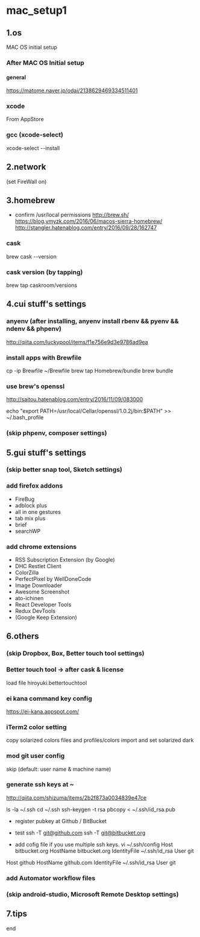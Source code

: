 # mac_setup1

## 1.os
MAC OS initial setup

### After MAC OS Initial setup
#### general
https://matome.naver.jp/odai/2138629469334511401

### xcode
From AppStore
### gcc (xcode-select)
xcode-select --install

## 2.network
(set FireWall on)

## 3.homebrew
- confirm /usr/local permissions
http://brew.sh/
https://blog.ymyzk.com/2016/06/macos-sierra-homebrew/
http://stangler.hatenablog.com/entry/2016/09/28/162747

### cask
brew cask --version
### cask version (by tapping)
brew tap caskroom/versions

## 4.cui stuff's settings
### anyenv (after installing, anyenv install rbenv && pyenv && ndenv && phpenv)
http://qiita.com/luckypool/items/f1e756e9d3e9786ad9ea

### install apps with Brewfile
cp -ip Brewfile ~/Brewfile
brew tap Homebrew/bundle
brew bundle

### use brew's openssl
http://saitou.hatenablog.com/entry/2016/11/09/083000

echo "export PATH=/usr/local/Cellar/openssl/1.0.2j/bin:$PATH" >> ~/.bash_profile

### (skip phpenv, composer settings)

## 5.gui stuff's settings
### (skip better snap tool, Sketch settings)

### add firefox addons
- FireBug
- adblock plus
- all in one gestures
- tab mix plus
- brief
- searchWP

### add chrome extensions
- RSS Subscription Extension (by Google)
- DHC Restlet Client
- ColorZilla
- PerfectPixel by WellDoneCode
- Image Downloader
- Awesome Screenshot
- ato-ichinen
- React Developer Tools
- Redux DevTools
- (Google Keep Extension)

## 6.others

### (skip Dropbox, Box, Better touch tool settings)

### Better touch tool -> after cask & license
load file hiroyuki.bettertouchtool

### ei kana command key config
https://ei-kana.appspot.com/

### iTerm2 color setting
copy solarized colors files and profiles/colors import and set solarized dark

### mod git user config
skip (default: user name & machine name)

### generate ssh keys at ~
http://qiita.com/shizuma/items/2b2f873a0034839e47ce

ls -la ~/.ssh
cd ~/.ssh
ssh-keygen -t rsa
pbcopy < ~/.ssh/id_rsa.pub
- register pubkey at Github / BitBucket

- test
ssh -T git@github.com
ssh -T git@bitbucket.org

- add cofig file if you use multiple ssh keys. vi ~/.ssh/config
Host bitbucket.org
  HostName bitbucket.org
  IdentityFile ~/.ssh/id_rsa
  User git

Host github
  HostName github.com
  IdentityFile ~/.ssh/id_rsa
  User git

### add Automator workflow files

### (skip android-studio, Microsoft Remote Desktop settings)


## 7.tips


end
